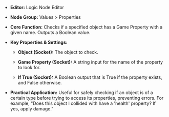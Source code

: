 - **Editor:** Logic Node Editor
    
- **Node Group:** Values > Properties
    
- **Core Function:** Checks if a specified object has a Game Property with a given name. Outputs a Boolean value.
    
- **Key Properties & Settings:**
    
    - **Object (Socket):** The object to check.
        
    - **Game Property (Socket):** A string input for the name of the property to look for.
        
    - **If True (Socket):** A Boolean output that is True if the property exists, and False otherwise.
        
- **Practical Application:** Useful for safely checking if an object is of a certain type before trying to access its properties, preventing errors. For example, "Does this object I collided with have a 'health' property? If yes, apply damage."